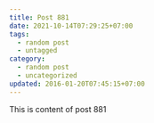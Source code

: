 ```yaml
---
title: Post 881
date: 2021-10-14T07:29:25+07:00
tags:
  - random post
  - untagged
category:
  - random post
  - uncategorized
updated: 2016-01-20T07:45:15+07:00
---
```

This is content of post 881